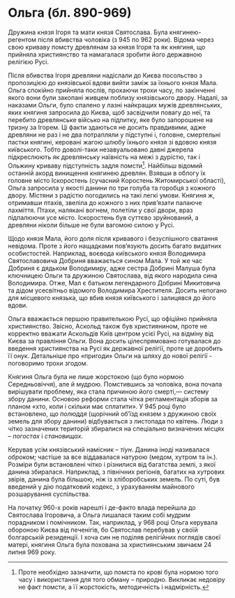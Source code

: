 Ольга (бл. 890-969)
===================

Дружина князя Ігоря та мати князя Святослава. Була княгинею-регентом
після вбивства чоловіка (з 945 по 962 роки). Відома через свою криваву
помсту древлянам за князя Ігоря та як княгиня, що прийняла християнство
та намагалася зробити його державною релігією Русі.

Після вбивства Ігоря древляни надіслали до Києва посольство з
пропозицією до князівської вдови вийти заміж за їхнього князя Мала.
Ольга спокійно прийняла послів, прохаючи трохи часу, по закінченні якого
вони були закопані живцем поблизу князівського двору. Надалі, за
наказами Ольги, було спалено у лазні найкращих мужів древлянських, яких
княгиня запросила до Києва, щоб засвідчили повагу до неї, та перебито
древлянське військо на підпитку, яке було запорошене на тризну за
Ігорем. Ці факти здаються не досить правдивими, адже древляни не раз і
не два потрапляли у підступні і, головне, смертельні пастки княгині,
керовані жагою шлюбу їхнього князя зі вдовою князя київського. Тобто
доволі-таки незавуальовано давні джерела підкреслюють як древлянську
наївність на межі з дурістю, так і Ольжину криваву підступність задля
помсти[^3]. Найбільш відомий останній акорд винищення княгинею древлян.
Взявши в облогу їх головне місто Іскоростень (сучасний Коростень
Житомирської області), Ольга запросила у якості данини по три голуба та
горобця з кожного двору. Містяни з радістю погодились на такі легкі
умови. Княгиня ж, отримавши птахів, звеліла до кожного з них прив’язати
палаюче лахміття. Птахи, налякані вогнем, полетіли у свої двори, враз
підпалюючи усе місто. Іскоростень був суттєво зруйнований, а древляни
ніколи більше не були вагомою силою у Русі.

Щодо князя Мала, його доля після кривавого і безуспішного сватання
невідома. Проте з його нащадками пов’язують досить багато видатних
особистостей. Наприклад, воєвода київського князя Володимира
Святославовича Добриня вважається сином Мала. У той же час Добриня є
дядьком Володимиру, адже сестра Добрині Малуша була ключницею Ольги та
дружиною Святослава, від якого народила сина Володимира. Отже, Мал є
батьком легендарного Добрині Микитовича та дідом усесвітньо відомого
Володимира Хрестителя. Досить непогано для місцевого князька, що вбив
князя київського і залицявся до його вдови.

Ольга вважається першою правителькою Русі, що офіційно прийняла
християнство. Звісно, Аскольд також був християнином, проте не корректно
вважати Аскольдiв Київ центром усiєї Русi, на вiдмiну вiд Києва за
правлiння Ольги. Вона досить цілеспрямовано готувалася до введення
християнства на Русі як державної релігії, проте це доробить її онук.
Детальнiше про «пригоди» Ольги на шляху до нової релiгiї - поговоримо
трохи згодом.

Княгиня Ольга була не лише жорстокою (що було нормою Середньовіччя), але
й мудрою. Помстившись за чоловіка, вона почала вирішувати проблему, яка
стала причиною його смерті,— систему збору данини. Основою реформи стала
чітка регламентація зборів за планом «хто, коли і скільки має сплатити».
У 945 році було встановлено, що *полюддя* (щорічний об’їзд князем з
дружиною своїх земель для збору данини) відбувається з листопада по
квітень. Люди з чітко зазначених територій збиралися на спеціально
визначених місцях – *погостах* і *становищах*.

Керував усім князівський намісник – *тіун*. Данина іноді називалася
*оброком*; частіше за все віддавалася натурою (медом, хутром та ін.).
Розміри були встановлені чітко і різнилися від багатства землі, з якої
данина збиралася. Наприклад, з північних регіонів, багатих на хутрових звірів, данина була більшою, ніж із
хліборобських земель. По суті, був введений у дію податковий кодекс, з
урахуванням майнового розшарування суспільства.

На початку 960-х років нарешті і де-факто влада перейшла до Святослава
Ігоровича, а Ольга лишалася таким собі мудрим порадником і помічником.
Так, наприклад, у 968 році Ольга керувала обороною Києва від печенігів,
бо Святослав перебував у своїй болгарській резиденції. І хоча син не
поділяв релігійних поглядів своєї матері, княгиня Ольга була похована за
християнським звичаєм 24 липня 969 року.

[^3]: Проте необхідно зазначити, що помста по крові була нормою того часу і використання для того обману – природно. Викликає недовіру не факт помсти, а її жорстокість, методичність і надмірність.